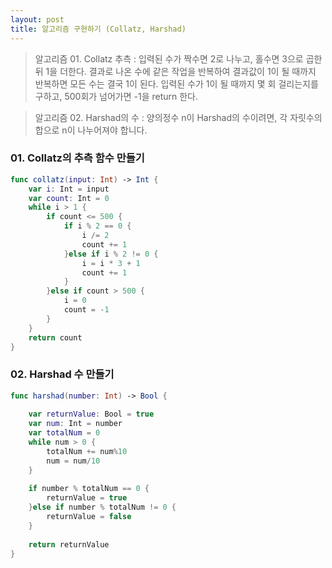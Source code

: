 ```yaml
---
layout: post
title: 알고리즘 구현하기 (Collatz, Harshad)
---
```


> 알고리즘 01. Collatz 추측 : 입력된 수가 짝수면 2로 나누고, 홀수면 3으로 곱한 뒤 1을 더한다. 결과로 나온 수에 같은 작업을 반복하여 결과값이 1이 될 때까지 반복하면 모든 수는 결국 1이 된다. 입력된 수가 1이 될 때까지 몇 회 걸리는지를 구하고, 500회가 넘어가면 -1을 return 한다.

> 알고리즘 02. Harshad의 수 : 양의정수 n이 Harshad의 수이려면, 각 자릿수의 합으로 n이 나누어져야 합니다.

### 01. Collatz의 추측 함수 만들기

```swift
func collatz(input: Int) -> Int {
    var i: Int = input
    var count: Int = 0
    while i > 1 {
        if count <= 500 {
            if i % 2 == 0 {
                i /= 2
                count += 1
            }else if i % 2 != 0 {
                i = i * 3 + 1
                count += 1
            }
        }else if count > 500 {
            i = 0
            count = -1
        }
    }
    return count
}
```

### 02. Harshad 수 만들기

```swift
func harshad(number: Int) -> Bool {
    
    var returnValue: Bool = true
    var num: Int = number
    var totalNum = 0
    while num > 0 {
        totalNum += num%10
        num = num/10
    }
    
    if number % totalNum == 0 {
        returnValue = true
    }else if number % totalNum != 0 {
        returnValue = false
    }
    
    return returnValue
}
```